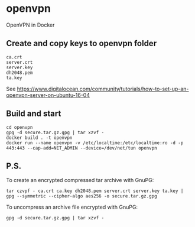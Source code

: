 # openvpn
OpenVPN in Docker

## Create and copy keys to openvpn folder
```
ca.crt
server.crt 
server.key
dh2048.pem
ta.key
```

See https://www.digitalocean.com/community/tutorials/how-to-set-up-an-openvpn-server-on-ubuntu-16-04

## Build and start
```
cd openvpn
gpg -d secure.tar.gz.gpg | tar xzvf -
docker build . -t openvpn
docker run --name openvpn -v /etc/localtime:/etc/localtime:ro -d -p 443:443 --cap-add=NET_ADMIN --device=/dev/net/tun openvpn
```


## P.S.
To create an encrypted compressed tar archive with GnuPG:
```
tar czvpf - ca.crt ca.key dh2048.pem server.crt server.key ta.key | gpg --symmetric --cipher-algo aes256 -o secure.tar.gz.gpg
```

To uncompress an archive file encrypted with GnuPG:
```
gpg -d secure.tar.gz.gpg | tar xzvf - 
```
